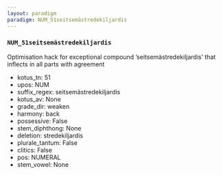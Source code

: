 ```yaml
---
layout: paradigm
paradigm: NUM_51seitsemästredekiljardis
---
```

### ` NUM_51seitsemästredekiljardis `

Optimisation hack for exceptional compound ’seitsemästredekiljardis’ that inflects in all parts with agreement
* kotus_tn: 51
* upos: NUM
* suffix_regex: seitsemästredekiljardis
* kotus_av: None
* grade_dir: weaken
* harmony: back
* possessive: False
* stem_diphthong: None
* deletion: stredekiljardis
* plurale_tantum: False
* clitics: False
* pos: NUMERAL
* stem_vowel: None
